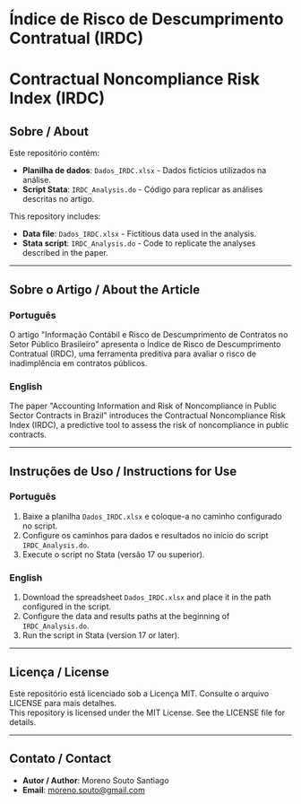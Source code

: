 # Índice de Risco de Descumprimento Contratual (IRDC)
# Contractual Noncompliance Risk Index (IRDC)

## Sobre / About

Este repositório contém:
- **Planilha de dados**: `Dados_IRDC.xlsx` - Dados fictícios utilizados na análise.
- **Script Stata**: `IRDC_Analysis.do` - Código para replicar as análises descritas no artigo.

This repository includes:
- **Data file**: `Dados_IRDC.xlsx` - Fictitious data used in the analysis.
- **Stata script**: `IRDC_Analysis.do` - Code to replicate the analyses described in the paper.

---

## Sobre o Artigo / About the Article

### Português
O artigo "Informação Contábil e Risco de Descumprimento de Contratos no Setor Público Brasileiro" apresenta o Índice de Risco de Descumprimento Contratual (IRDC), uma ferramenta preditiva para avaliar o risco de inadimplência em contratos públicos.

### English
The paper "Accounting Information and Risk of Noncompliance in Public Sector Contracts in Brazil" introduces the Contractual Noncompliance Risk Index (IRDC), a predictive tool to assess the risk of noncompliance in public contracts.

---

## Instruções de Uso / Instructions for Use

### Português
1. Baixe a planilha `Dados_IRDC.xlsx` e coloque-a no caminho configurado no script.
2. Configure os caminhos para dados e resultados no início do script `IRDC_Analysis.do`.
3. Execute o script no Stata (versão 17 ou superior).

### English
1. Download the spreadsheet `Dados_IRDC.xlsx` and place it in the path configured in the script.
2. Configure the data and results paths at the beginning of `IRDC_Analysis.do`.
3. Run the script in Stata (version 17 or later).

---

## Licença / License

Este repositório está licenciado sob a Licença MIT. Consulte o arquivo LICENSE para mais detalhes.  
This repository is licensed under the MIT License. See the LICENSE file for details.

---

## Contato / Contact

- **Autor / Author**: Moreno Souto Santiago  
- **Email**: moreno.souto@gmail.com
